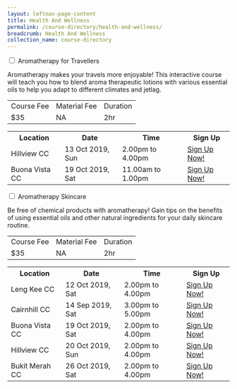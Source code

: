 ```yaml
---
layout: leftnav-page-content
title: Health And Wellness
permalink: /course-directory/health-and-wellness/
breadcrumb: Health And Wellness
collection_name: course-directory
---
```


<div class="courseAccordion">
	<div class="row">
	  <div class="col">
		<div class="tabs">
		  <div class="tab">
			<input type="checkbox" id="chck1">
			<label class="tab-label" for="chck1"><a name="aromatherapy-for-travellers"></a>Aromatherapy for Travellers</label>
			<div class="tab-content">
				<p>Aromatherapy makes your travels more enjoyable! This interactive course will teach you how to blend aroma therapeutic lotions with various essential oils to help you adapt to different climates and jetlag.</p>
			  	<div class="tbl-wrap"><table class="tbl">
				  <tr>
					<td class="tbl-subhdr">Course Fee</td>
					<td class="tbl-subhdr">Material Fee</td>
					<td class="tbl-subhdr">Duration</td>
				  </tr>
				  <tr>
					<td class="tbl-conval">$35</td>
					<td class="tbl-conval">NA</td>
					<td class="tbl-conval">2hr</td>
				  </tr>
				</table></div>
			</div>
        		<div class="tab-content">
			  	<div class="tbl-wrap"><table class="tbl">
				  <tr>
				    <th class="tbl-subhdr">Location</th>
				    <th class="tbl-subhdr">Date</th>
				    <th class="tbl-subhdr">Time</th>
				    <th class="tbl-subhdr">Sign Up</th>
				  </tr>
				  <tr>
				    <td class="tbl-conval">Hillview CC</td>
				    <td class="tbl-conval">13 Oct 2019, Sun</td>
				    <td class="tbl-conval">2.00pm to 4.00pm</td>
				    <td class="tbl-conval"><a href="https://www.onepa.sg/class/details/c026730534" target="_blank">Sign Up Now!</a></td>
				  </tr>
				  <tr>
				    <td class="tbl-conval">Buona Vista CC</td>
				    <td class="tbl-conval">19 Oct 2019, Sat</td>
				    <td class="tbl-conval">11.00am to 1.00pm</td>
				    <td class="tbl-conval"><a href="https://www.onepa.sg/class/details/c026725985" target="_blank">Sign Up Now!</a></td>
				  </tr>
				</table></div>
			</div>
		  </div>
		  <div class="tab">
			<input type="checkbox" id="chck2">
			<label class="tab-label" for="chck2"><a name="aromatherapy-skincare"></a>Aromatherapy Skincare</label>
			<div class="tab-content">
				<p>Be free of chemical products with aromatherapy! Gain tips on the benefits of using essential oils and other natural ingredients for your daily skincare routine.</p>
			  	<div class="tbl-wrap"><table class="tbl">
				  <tr>
					<td class="tbl-subhdr">Course Fee</td>
					<td class="tbl-subhdr">Material Fee</td>
					<td class="tbl-subhdr">Duration</td>
				  </tr>
				  <tr>
					<td class="tbl-conval">$35</td>
					<td class="tbl-conval">NA</td>
					<td class="tbl-conval">2hr</td>
				  </tr>
				</table></div>
			</div>
        		<div class="tab-content">
			  	<div class="tbl-wrap"><table class="tbl">
				  <tr>
				    <th class="tbl-subhdr">Location</th>
				    <th class="tbl-subhdr">Date</th>
				    <th class="tbl-subhdr">Time</th>
				    <th class="tbl-subhdr">Sign Up</th>
				  </tr>
				  <tr>
				    <td class="tbl-conval">Leng Kee CC</td>
				    <td class="tbl-conval">12 Oct 2019, Sat</td>
				    <td class="tbl-conval">2.00pm to 4.00pm</td>
				    <td class="tbl-conval"><a href="https://www.onepa.sg/class/details/c026730722" target="_blank">Sign Up Now!</a></td>
				  </tr>
				  <tr>
				    <td class="tbl-conval">Cairnhill CC</td>
				    <td class="tbl-conval">14 Sep 2019, Sat</td>
				    <td class="tbl-conval">3.00pm to 5.00pm</td>
				    <td class="tbl-conval"><a href="https://www.onepa.sg/class/details/c026725571" target="_blank">Sign Up Now!</a></td>
				  </tr>
				  <tr>
				    <td class="tbl-conval">Buona Vista CC</td>
				    <td class="tbl-conval">19 Oct 2019, Sat</td>
				    <td class="tbl-conval">2.00pm to 4.00pm</td>
				    <td class="tbl-conval"><a href="https://www.onepa.sg/class/details/c026725989" target="_blank">Sign Up Now!</a></td>
				  </tr>
				  <tr>
				    <td class="tbl-conval">Hillview CC</td>
				    <td class="tbl-conval">20 Oct 2019, Sun</td>
				    <td class="tbl-conval">2.00pm to 4.00pm </td>
				    <td class="tbl-conval"><a href="https://www.onepa.sg/class/details/c026730542" target="_blank">Sign Up Now!</a></td>
				  </tr>
				  <tr>
				    <td class="tbl-conval">Bukit Merah CC</td>
				    <td class="tbl-conval">26 Oct 2019, Sat</td>
				    <td class="tbl-conval">2.00pm to 4.00pm </td>
				    <td class="tbl-conval"><a href="https://www.onepa.sg/class/details/c026725727" target="_blank">Sign Up Now!</a></td>
				  </tr>
				</table></div>
			</div>
		  </div>
		</div>
	  </div>	  
	</div>
  </div>


